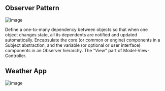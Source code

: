 ## Observer Pattern
![image](https://user-images.githubusercontent.com/83538851/187709248-3a29c5b1-be31-41e8-8b57-fab91b15f71e.png)

Define a one-to-many dependency between objects so that when one object changes state, all its dependents are notified and updated automatically.
Encapsulate the core (or common or engine) components in a Subject abstraction, and the variable (or optional or user interface) components in an Observer hierarchy.
The "View" part of Model-View-Controller.


## Weather App
![image](https://user-images.githubusercontent.com/83538851/187717817-9ca1322f-e9d6-4fd4-9dc8-862cccfe1a5a.png)
